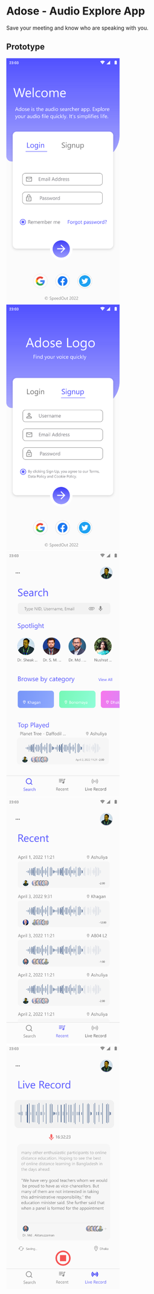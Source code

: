 # Adose - Audio Explore App
Save your meeting and know who are speaking with you. 


## Prototype 
<img width="300" src="screenshort/Login%20Page.png"><img width="300" src="screenshort/Signup%20Page.png"><img width="300" src="screenshort/Home%20Page.png"><img width="300" src="screenshort/Recent%20Page.png"><img width="300" src="screenshort/Live%20Record.png">




